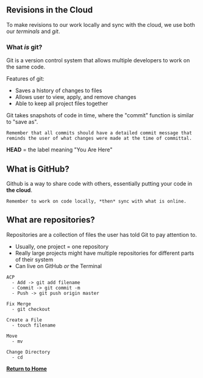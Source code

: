 ## Revisions in the Cloud

To make revisions to our work locally and sync with the cloud, 
we use both our *terminals* and *git*.

### What _is_ git?

  Git is a version control system that allows multiple developers to work on the same code. 

  Features of git:  
  -  Saves a history of changes to files  
  -  Allows user to view, apply, and remove changes
  -  Able to keep all project files together

  Git takes snapshots of code in time, where the "commit" function is similar to "save as".  

    Remember that all commits should have a detailed commit message that reminds the user of what changes were made at the time of committal. 


  **HEAD** = the label meaning "You Are Here"

## What is GitHub?

  Github is a way to share code with others, essentially putting your code in **the cloud**. 

    Remember to work on code locally, *then* sync with what is online.

## What are repositories?  

  Repositories are a collection of files the user has told Git to pay attention to.

  -  Usually, one project = one repository
  -  Really large projects might have multiple repositories for different parts of their system
  -  Can live on GitHub *or* the Terminal  
   
    ACP 
      - Add -> git add filename
      - Commit -> git commit -m
      - Push -> git push origin master

    Fix Merge
      - git checkout
    
    Create a File
      - touch filename
    
    Move
      - mv
    
    Change Directory
      - cd

[**Return to Home**](README.md)